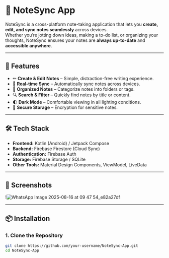 # 📒 NoteSync App

NoteSync is a cross-platform note-taking application that lets you **create, edit, and sync notes seamlessly** across devices.  
Whether you’re jotting down ideas, making a to-do list, or organizing your thoughts, NoteSync ensures your notes are **always up-to-date** and **accessible anywhere**.

---

## 🚀 Features
- ✏ **Create & Edit Notes** – Simple, distraction-free writing experience.
- 🔄 **Real-time Sync** – Automatically sync notes across devices.
- 📂 **Organized Notes** – Categorize notes into folders or tags.
- 🔍 **Search & Filter** – Quickly find notes by title or content.
- 🌓 **Dark Mode** – Comfortable viewing in all lighting conditions.
- 🔐 **Secure Storage** – Encryption for sensitive notes.

---

## 🛠 Tech Stack
- **Frontend:** Kotlin (Android) / Jetpack Compose
- **Backend:** Firebase Firestore (Cloud Sync)
- **Authentication:** Firebase Auth
- **Storage:** Firebase Storage / SQLite
- **Other Tools:** Material Design Components, ViewModel, LiveData

---

## 📸 Screenshots
!![WhatsApp Image 2025-08-16 at 09 47 54_e82a27df](https://github.com/user-attachments/assets/07f48d79-6f7a-4078-9688-2072beefe785)


---

## 📦 Installation

### 1. Clone the Repository
```bash
git clone https://github.com/your-username/NoteSync-App.git
cd NoteSync-App
